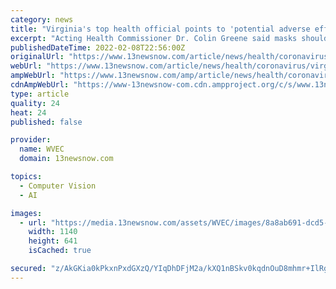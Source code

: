 ```yaml
---
category: news
title: "Virginia's top health official points to 'potential adverse effects' of children wearing face masks in schools"
excerpt: "Acting Health Commissioner Dr. Colin Greene said masks should be optional in schools and he questioned how effective they are against the Omicron variant."
publishedDateTime: 2022-02-08T22:56:00Z
originalUrl: "https://www.13newsnow.com/article/news/health/coronavirus/virginias-top-health-official-mask-wearing-omicron/291-853461f5-6d2f-4789-8cad-6678d5c3e238"
webUrl: "https://www.13newsnow.com/article/news/health/coronavirus/virginias-top-health-official-mask-wearing-omicron/291-853461f5-6d2f-4789-8cad-6678d5c3e238"
ampWebUrl: "https://www.13newsnow.com/amp/article/news/health/coronavirus/virginias-top-health-official-mask-wearing-omicron/291-853461f5-6d2f-4789-8cad-6678d5c3e238"
cdnAmpWebUrl: "https://www-13newsnow-com.cdn.ampproject.org/c/s/www.13newsnow.com/amp/article/news/health/coronavirus/virginias-top-health-official-mask-wearing-omicron/291-853461f5-6d2f-4789-8cad-6678d5c3e238"
type: article
quality: 24
heat: 24
published: false

provider:
  name: WVEC
  domain: 13newsnow.com

topics:
  - Computer Vision
  - AI

images:
  - url: "https://media.13newsnow.com/assets/WVEC/images/8a8ab691-dcd5-411f-b980-3e175905c613/8a8ab691-dcd5-411f-b980-3e175905c613_1140x641.jpg"
    width: 1140
    height: 641
    isCached: true

secured: "z/AkGKia0kPkxnPxdGXzQ/YIqDhDFjM2a/kXQ1nBSkv0kqdnOuD8mhmr+IlRgUlnaUkYl5543DnlKcWBwO1oQmcVsjrUcb8agUqCtQbPkMBZpLsoFr0j89TNCNyKx2myDt7L2oCzyJP8ubtLaQjRkI7NmFksfrrI5NYfi3oDTljqMJy28DgOxmbDRYH42Rd8ItvN2f+goXiV50K3ZsJSdCo117UzIgMXv832J5dDOH2qKzlhqwsylbYaW8I08RhSXRCC6zyumKVPYvDGwTtxpQYG3neFL47TlZ+ZfFyi/GsHDgEQvef6+NtrmpmmZIeCgxOXK+ASN03sohut05S478R+FWQq3XQeTNKjFqNDqIo=;TXI3UPQ3Hc7qdNtKUroFLw=="
---
```


